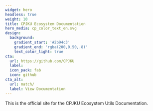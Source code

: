 ```yaml
---
widget: hero
headless: true
weight: 10
title: CPJKU Ecosystem Documentation
hero_media: cp_color_text_en.svg
design:
  background:
    gradient_start: '#2b94c3'
    gradient_end: 'rgba(200,0,50,.8)'
    text_color_light: true
cta:
  url: https://github.com/CPJKU
  label: 
  icon_pack: fab
  icon: github
cta_alt:
  url: match/
  label: View Documentation
---
```


This is the official site for the CPJKU Ecosystem Utils Documentation. 




